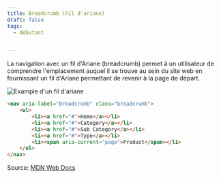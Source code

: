 ```yaml
---
title: Breadcrumb (Fil d'ariane)
draft: false
tags:
  - débutant


---
```


La navigation avec un fil d'Ariane (breadcrumb) permet à un utilisateur de comprendre l'emplacement auquel il se trouve au sein du site web en fournissant un fil d'Ariane permettant de revenir à la page de départ.

![Example d'un fil d'ariane](https://developer.mozilla.org/fr/docs/Web/CSS/Layout_cookbook/Breadcrumb_Navigation/breadcrumb-navigation.png)

```html
<nav aria-label="Breadcrumb" class="breadcrumb">
    <ul>
        <li><a href="#">Home</a></li>
        <li><a href="#">Category</a></li>
        <li><a href="#">Sub Category</a></li>
        <li><a href="#">Type</a></li>
        <li><span aria-current="page">Product</span></li>
    </ul>
</nav>
```

Source: [MDN Web Docs](https://developer.mozilla.org/fr/docs/Web/CSS/Layout_cookbook/Breadcrumb_Navigation)
